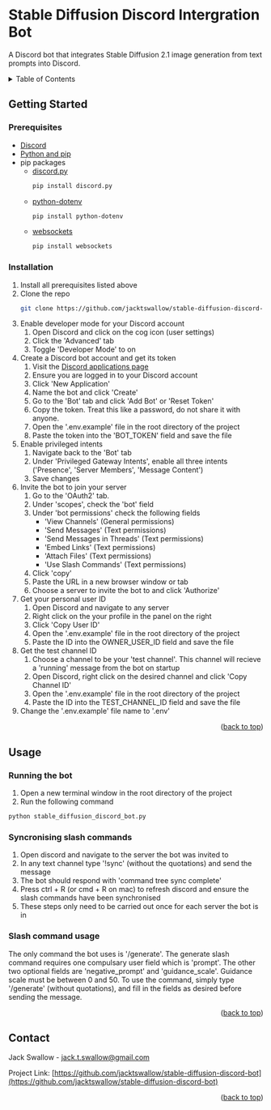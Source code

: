 <a id="readme-top"></a>
# Stable Diffusion Discord Intergration Bot
A Discord bot that integrates Stable Diffusion 2.1 image generation from text prompts into Discord.

<!-- TABLE OF CONTENTS -->
<details>
  <summary>Table of Contents</summary>
  <ol>
    <li>
      <a href="#getting-started">Getting Started</a>
      <ul>
        <li><a href="#prerequisites">Prerequisites</a></li>
        <li><a href="#installation">Installation</a></li>
      </ul>
    </li>
    <li><a href="#usage">Usage</a></li>
    <li><a href="#contact">Contact</a></li>
  </ol>
</details>

<!-- GETTING STARTED -->
## Getting Started

### Prerequisites
* [Discord](https://discord.com/)
* [Python and pip](https://packaging.python.org/en/latest/tutorials/installing-packages/)
* pip packages
  * [discord.py](https://discordpy.readthedocs.io/en/stable/intro.html)
    ```sh
    pip install discord.py
    ```
  * [python-dotenv](https://pypi.org/project/python-dotenv/)
    ```sh
    pip install python-dotenv
    ```
  * [websockets](https://pypi.org/project/websockets/)
    ```sh
    pip install websockets
    ```

### Installation

1. Install all prerequisites listed above
2. Clone the repo
   ```sh
   git clone https://github.com/jacktswallow/stable-diffusion-discord-bot.git
   ```
3. Enable developer mode for your Discord account
    1. Open Discord and click on the cog icon (user settings)
    2. Click the 'Advanced' tab
    3. Toggle 'Developer Mode' to on
4. Create a Discord bot account and get its token
    1. Visit the [Discord applications page](https://discord.com/developers/applications)
    2. Ensure you are logged in to your Discord account
    3. Click 'New Application'
    4. Name the bot and click 'Create'
    5. Go to the 'Bot' tab and click 'Add Bot' or 'Reset Token'
    6. Copy the token. Treat this like a password, do not share it with anyone.
    7. Open the '.env.example' file in the root directory of the project
    8. Paste the token into the 'BOT_TOKEN' field and save the file
5. Enable privileged intents
    1. Navigate back to the 'Bot' tab
    2. Under 'Privileged Gateway Intents', enable all three intents ('Presence', 'Server Members', 'Message Content')
    3. Save changes
6. Invite the bot to join your server
    1. Go to the 'OAuth2' tab.
    2. Under 'scopes', check the 'bot' field
    3. Under 'bot permissions' check the following fields
        * 'View Channels' (General permissions)
        * 'Send Messages' (Text permissions)
        * 'Send Messages in Threads' (Text permissions)
        * 'Embed Links' (Text permissions)
        * 'Attach Files' (Text permissions)
        * 'Use Slash Commands' (Text permissions)
    4. Click 'copy'
    5. Paste the URL in a new browser window or tab
    6. Choose a server to invite the bot to and click 'Authorize'
7. Get your personal user ID
    1. Open Discord and navigate to any server
    2. Right click on the your profile in the panel on the right
    3. Click 'Copy User ID'
    4. Open the '.env.example' file in the root directory of the project
    5. Paste the ID into the OWNER_USER_ID field and save the file 
8. Get the test channel ID
    1. Choose a channel to be your 'test channel'. This channel will recieve a 'running' message from the bot on startup
    2. Open Discord, right click on the desired channel and click 'Copy Channel ID'
    3. Open the '.env.example' file in the root directory of the project
    4. Paste the ID into the TEST_CHANNEL_ID field and save the file 
9. Change the '.env.example' file name to '.env'
   
<p align="right">(<a href="#readme-top">back to top</a>)</p>



<!-- USAGE EXAMPLES -->
## Usage

### Running the bot
1. Open a new terminal window in the root directory of the project
2. Run the following command 
```sh
python stable_diffusion_discord_bot.py
```
### Syncronising slash commands 
1. Open discord and navigate to the server the bot was invited to
2. In any text channel type '!sync' (without the quotations) and send the message
3. The bot should respond with 'command tree sync complete'
4. Press ctrl + R (or cmd + R on mac) to refresh discord and ensure the slash commands have been synchronised
5. These steps only need to be carried out once for each server the bot is in
### Slash command usage
The only command the bot uses is '/generate'. The generate slash command requires one compulsary user field which is 'prompt'. 
The other two optional fields are 'negative_prompt' and 'guidance_scale'. Guidance scale must be between 0 and 50.
To use the command, simply type '/generate' (without quotations), and fill in the fields as desired before sending the message.

<p align="right">(<a href="#readme-top">back to top</a>)</p>


<!-- CONTACT -->
## Contact
Jack Swallow - jack.t.swallow@gmail.com

Project Link: [https://github.com/jacktswallow/stable-diffusion-discord-bot](https://github.com/jacktswallow/stable-diffusion-discord-bot)

<p align="right">(<a href="#readme-top">back to top</a>)</p>
